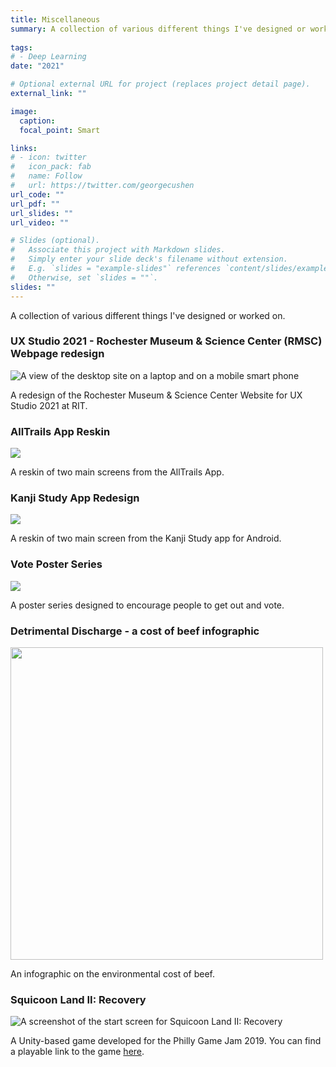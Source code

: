 ```yaml
---
title: Miscellaneous 
summary: A collection of various different things I've designed or worked on.<br>
  
tags:
# - Deep Learning
date: "2021"

# Optional external URL for project (replaces project detail page).
external_link: ""

image:
  caption: 
  focal_point: Smart

links:
# - icon: twitter
#   icon_pack: fab
#   name: Follow
#   url: https://twitter.com/georgecushen
url_code: ""
url_pdf: ""
url_slides: ""
url_video: ""

# Slides (optional).
#   Associate this project with Markdown slides.
#   Simply enter your slide deck's filename without extension.
#   E.g. `slides = "example-slides"` references `content/slides/example-slides.md`.
#   Otherwise, set `slides = ""`.
slides: ""
---
```


A collection of various different things I've designed or worked on.

<h3>UX Studio 2021 - Rochester Museum & Science Center (RMSC) Webpage redesign</h3>

<img src="/portfolio/misc/RMSC.png" alt="A view of the desktop site on a laptop and on a mobile smart phone">

A redesign of the Rochester Museum & Science Center Website for UX Studio 2021 at RIT.

<h3>AllTrails App Reskin</h3>

<img src="/portfolio/misc/AllTrails.png">

A reskin of two main screens from the AllTrails App.

<h3>Kanji Study App Redesign</h3>

<img src="/portfolio/misc/kanjistudy.png">

A reskin of two main screen from the Kanji Study app for Android.

<h3>Vote Poster Series</h3>

<img src="/portfolio/misc/vote.png">

A poster series designed to encourage people to get out and vote.

<h3>Detrimental Discharge - a cost of beef infographic</h3>

<img src="/portfolio/misc/cost-of-beef.png" width="500px">

An infographic on the environmental cost of beef. 

<h3>Squicoon Land II: Recovery</h3>

<img src="/portfolio/misc/squicoonland.png" alt="A screenshot of the start screen for Squicoon Land II: Recovery">

A Unity-based game developed for the Philly Game Jam 2019. You can find a playable link to the game <a href="https://lakupo.itch.io/squicoon-land-ii">here</a>.